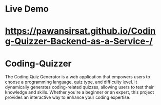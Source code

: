 # Live Demo
# https://pawansirsat.github.io/Coding-Quizzer-Backend-as-a-Service-/
# Coding-Quizzer
The Coding Quiz Generator is a web application that empowers users to choose a programming language, quiz type, and difficulty level. It dynamically generates coding-related quizzes, allowing users to test their knowledge and skills. Whether you're a beginner or an expert, this project provides an interactive way to enhance your coding expertise.
